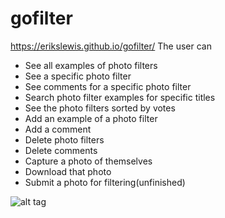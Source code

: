 # gofilter
https://erikslewis.github.io/gofilter/
The user can

- See all examples of photo filters
- See a specific photo filter
- See comments for a specific photo filter
- Search photo filter examples for specific titles
- See the photo filters sorted by votes
- Add an example of a photo filter
- Add a comment
- Delete photo filters
- Delete comments
- Capture a photo of themselves
- Download that photo
- Submit a photo for filtering(unfinished)

![alt tag](/img/ERD.png "ERD")
